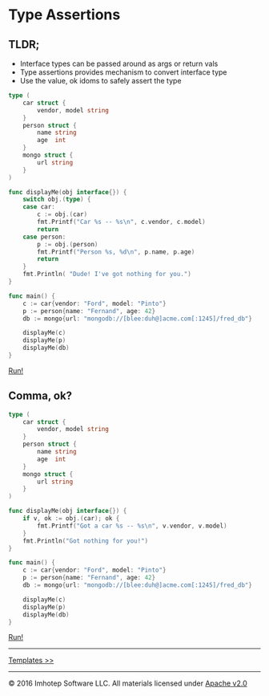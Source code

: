 # Type Assertions

## TLDR;

* Interface types can be passed around as args or return vals
* Type assertions provides mechanism to convert interface type
* Use the value, ok idoms to safely assert the type

```go
type (
	car struct {
		vendor, model string
	}
	person struct {
		name string
		age  int
	}
	mongo struct {
		url string
	}
)

func displayMe(obj interface{}) {
	switch obj.(type) {
	case car:
		c := obj.(car)
		fmt.Printf("Car %s -- %s\n", c.vendor, c.model)
		return
	case person:
		p := obj.(person)
		fmt.Printf("Person %s, %d\n", p.name, p.age)
		return
	}
	fmt.Println( "Dude! I've got nothing for you.")
}

func main() {
	c := car{vendor: "Ford", model: "Pinto"}
	p := person{name: "Fernand", age: 42}
	db := mongo{url: "mongodb://[blee:duh@]acme.com[:1245]/fred_db"}

	displayMe(c)
	displayMe(p)
	displayMe(db)
}
```
[Run!](https://play.golang.org/p/q9ppse2Qs0)

## Comma, ok?

```go
type (
	car struct {
		vendor, model string
	}
	person struct {
		name string
		age  int
	}
	mongo struct {
		url string
	}
)

func displayMe(obj interface{}) {
	if v, ok := obj.(car); ok {
		fmt.Printf("Got a car %s -- %s\n", v.vendor, v.model)
	}
	fmt.Println("Got nothing for you!")
}

func main() {
	c := car{vendor: "Ford", model: "Pinto"}
	p := person{name: "Fernand", age: 42}
	db := mongo{url: "mongodb://[blee:duh@]acme.com[:1245]/fred_db"}

	displayMe(c)
	displayMe(p)
	displayMe(db)
}
```
[Run!](https://play.golang.org/p/dXeEgL2t0c)

---
[Templates >>](3.04_templates.md)

---
© 2016 Imhotep Software LLC. All materials licensed under [Apache v2.0](http://www.apache.org/licenses/LICENSE-2.0)